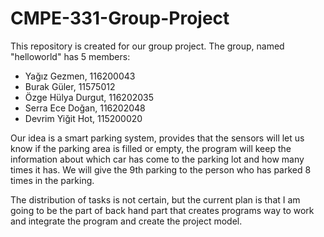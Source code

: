 ﻿# CMPE-331-Group-Project
This repository is created for our group project.
The group, named "helloworld" has 5 members:
  - Yağız Gezmen, 116200043
  - Burak Güler, 11575012
  - Özge Hülya Durgut, 116202035
  - Serra Ece Doğan, 116202048
  - Devrim Yiğit Hot, 115200020

Our idea is a smart parking system, provides that the sensors will let us know if the parking area is filled or empty, the program will keep the information about which car has come to the parking lot and how many times it has. We will give the 9th parking to the person who has parked 8 times in the parking.

The distribution of tasks is not certain, but the current plan is that I am going to be the part of back hand part that creates programs way to work and integrate the program and create the project model.
